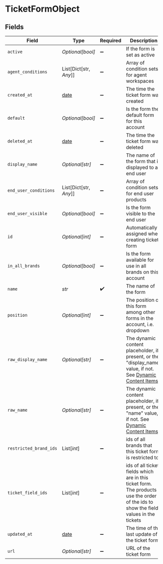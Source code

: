 # TicketFormObject


## Fields

| Field                                                                                                                                                                      | Type                                                                                                                                                                       | Required                                                                                                                                                                   | Description                                                                                                                                                                |
| -------------------------------------------------------------------------------------------------------------------------------------------------------------------------- | -------------------------------------------------------------------------------------------------------------------------------------------------------------------------- | -------------------------------------------------------------------------------------------------------------------------------------------------------------------------- | -------------------------------------------------------------------------------------------------------------------------------------------------------------------------- |
| `active`                                                                                                                                                                   | *Optional[bool]*                                                                                                                                                           | :heavy_minus_sign:                                                                                                                                                         | If the form is set as active                                                                                                                                               |
| `agent_conditions`                                                                                                                                                         | List[Dict[str, *Any*]]                                                                                                                                                     | :heavy_minus_sign:                                                                                                                                                         | Array of condition sets for agent workspaces                                                                                                                               |
| `created_at`                                                                                                                                                               | [date](https://docs.python.org/3/library/datetime.html#date-objects)                                                                                                       | :heavy_minus_sign:                                                                                                                                                         | The time the ticket form was created                                                                                                                                       |
| `default`                                                                                                                                                                  | *Optional[bool]*                                                                                                                                                           | :heavy_minus_sign:                                                                                                                                                         | Is the form the default form for this account                                                                                                                              |
| `deleted_at`                                                                                                                                                               | [date](https://docs.python.org/3/library/datetime.html#date-objects)                                                                                                       | :heavy_minus_sign:                                                                                                                                                         | The time the ticket form was deleted                                                                                                                                       |
| `display_name`                                                                                                                                                             | *Optional[str]*                                                                                                                                                            | :heavy_minus_sign:                                                                                                                                                         | The name of the form that is displayed to an end user                                                                                                                      |
| `end_user_conditions`                                                                                                                                                      | List[Dict[str, *Any*]]                                                                                                                                                     | :heavy_minus_sign:                                                                                                                                                         | Array of condition sets for end user products                                                                                                                              |
| `end_user_visible`                                                                                                                                                         | *Optional[bool]*                                                                                                                                                           | :heavy_minus_sign:                                                                                                                                                         | Is the form visible to the end user                                                                                                                                        |
| `id`                                                                                                                                                                       | *Optional[int]*                                                                                                                                                            | :heavy_minus_sign:                                                                                                                                                         | Automatically assigned when creating ticket form                                                                                                                           |
| `in_all_brands`                                                                                                                                                            | *Optional[bool]*                                                                                                                                                           | :heavy_minus_sign:                                                                                                                                                         | Is the form available for use in all brands on this account                                                                                                                |
| `name`                                                                                                                                                                     | *str*                                                                                                                                                                      | :heavy_check_mark:                                                                                                                                                         | The name of the form                                                                                                                                                       |
| `position`                                                                                                                                                                 | *Optional[int]*                                                                                                                                                            | :heavy_minus_sign:                                                                                                                                                         | The position of this form among other forms in the account, i.e. dropdown                                                                                                  |
| `raw_display_name`                                                                                                                                                         | *Optional[str]*                                                                                                                                                            | :heavy_minus_sign:                                                                                                                                                         | The dynamic content placeholder, if present, or the "display_name" value, if not. See [Dynamic Content Items](/api-reference/ticketing/ticket-management/dynamic_content/) |
| `raw_name`                                                                                                                                                                 | *Optional[str]*                                                                                                                                                            | :heavy_minus_sign:                                                                                                                                                         | The dynamic content placeholder, if present, or the "name" value, if not. See [Dynamic Content Items](/api-reference/ticketing/ticket-management/dynamic_content/)         |
| `restricted_brand_ids`                                                                                                                                                     | List[*int*]                                                                                                                                                                | :heavy_minus_sign:                                                                                                                                                         | ids of all brands that this ticket form is restricted to                                                                                                                   |
| `ticket_field_ids`                                                                                                                                                         | List[*int*]                                                                                                                                                                | :heavy_minus_sign:                                                                                                                                                         | ids of all ticket fields which are in this ticket form. The products use the order of the ids to show the field values in the tickets                                      |
| `updated_at`                                                                                                                                                               | [date](https://docs.python.org/3/library/datetime.html#date-objects)                                                                                                       | :heavy_minus_sign:                                                                                                                                                         | The time of the last update of the ticket form                                                                                                                             |
| `url`                                                                                                                                                                      | *Optional[str]*                                                                                                                                                            | :heavy_minus_sign:                                                                                                                                                         | URL of the ticket form                                                                                                                                                     |